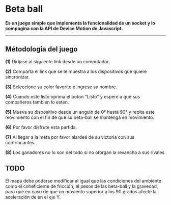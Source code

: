 # Beta ball

**Es un juego simple que implementa la funcionalidad de un socket y lo 
compagina con la API de Device Motion de Javascript.**

---

##  Métodologia del juego

**(1)** Diríjase al siguiente link desde un computador.

**(2)** Comparta el link que se le muestra a los dispositivos que quiere 
sincronizar.       

**(3)** Seleccione su color favorito e ingrese su nombre.

**(4)** Cuando este listo oprima el boton "Listo" y espere a que sus 
compañeros tambien lo esten.

**(5)** Mueva su dispositivo desde un angulo de 0° hasta 90° y repita 
este movimiento con el fin de que su beta-ball se mantenga en movimiento.

**(6)** Por favor disfrute esta partida.

**(7)** Al llegar a la meta por favor alardeé de su victoria con sus 
contrincantes.

**(8)** Los ganadores no lo son del todo si no otorgan la revancha a
sus rivales

## TODO

El mapa debe poderse modificar al igual que las condiciones del ambiente
como el coheficiente de fricción, el pesos de las beta-ball y la gravedad,
para que en caso de que un moviento superior a los 90 grados afecte la 
aceleración de en el eje Y.